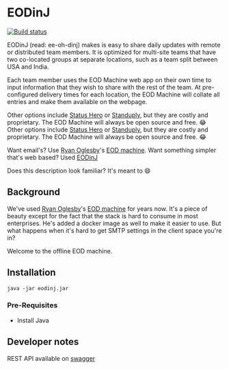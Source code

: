 # EODinJ

[![Build status](https://travis-ci.org/javatarz/EODinJ.svg?branch=master)](https://travis-ci.org/javatarz/EODinJ)

EODinJ (read: ee-oh-dinj) makes is easy to share daily updates with remote or distributed team members. It is optimized for multi-site teams that have two co-located groups at separate locations, such as a team split between USA and India.

Each team member uses the EOD Machine web app on their own time to input information that they wish to share with the rest of the team. At pre-configured delivery times for each location, the EOD Machine will collate all entries and make them available on the webpage.

Other options include [Status Hero](https://statushero.com/) or [Standuply](https://standuply.com/), but they are costly and proprietary. The EOD Machine will always be open source and free. :joy:
Other options include [Status Hero](https://statushero.com/) or [Standuply](https://standuply.com/), but they are costly and proprietary. The EOD Machine will always be open source and free. :joy:

Want email's? Use [Ryan Oglesby](https://github.com/ryanoglesby08)'s [EOD machine](https://github.com/ryanoglesby08/the-eod-machine).
Want something simpler that's web based? Used [EODinJ](https://github.com/javatarz/eodinj)

Does this description look familiar? It's meant to :smile:

## Background
We've used [Ryan Oglesby](https://github.com/ryanoglesby08)'s [EOD machine](https://github.com/ryanoglesby08/the-eod-machine) for years now. It's a piece of beauty except for the fact that the stack is hard to consume in most enterprises. He's added a docker image as well to make it easier to use. But what happens when it's hard to get SMTP settings in the client space you're in?

Welcome to the offline EOD machine.

## Installation

`java -jar eodinj.jar`

### Pre-Requisites

* Install Java

## Developer notes

REST API available on [swagger](http://localhost:8080/swagger-ui.html)
